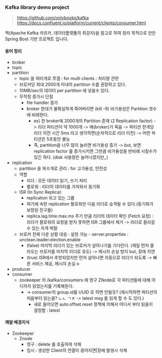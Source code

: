 ### Kafka library demo project
> https://github.com/onlybooks/kafka
> https://docs.confluent.io/platform/current/clients/consumer.html

책(Apache Kafka 카프카, 데이터플랫폼의 최강자)을 참고로 하여 정리 목적으로 만든 
Spring Boot 기반 프로젝트 입니다.



#### 용어 정리
* broker
* topic
* partition
  * topic 을 여러개로 쪼갬 : for multi clients : 처리량 관련
  * 브로커당 최대 2000개 이내의 partition 수를 권장하고 있다.
  * 10MB/sec의 데이터 per partition 에 넣을수 있다. 
  * 무작정 증가시 단점
    * file handler 증가
    * broker 한대가 불확실하게 죽어버리면 (kill -9) 비가용성은 Partition 갯수에 비례한다.
      * ex) 한 broker에 2000개의 Partition 존재 (2 Replication factor) -> 리더 파티션이 약 1000개 -> 얘(broker)가 죽음 -> 파티션 한개당 리더 이전 시간 5ms 라고 생각하면(순차적으로 리더 이전) -> 어떤 파티션은 5초동안 불능 
      * 즉, partition을 너무 많이 늘리면 비가용성 증가 -> but, 보면 replication factor 를 증가시키면 그만큼 비가용성을 반비례 시킬수가 있긴 하다. (disk 사용량은 늘어나겠지만,,)
* replcation
  * partition 을 복수개로 관리 : for 고가용성, 안전성
  * 역할
    * 리더 : 모든 데이터 읽기, 쓰기 처리
    * 팔로워 : 리더의 데이터를 가져와서 동기화
  * ISR (In Sync Replica):
    * replication 되고 있는 그룹
    * 여기에 속한 replication 팔로워만 다음 리더로 승격될 수 있다.(동기화가 보장된 친구들)
    * replica.lag.time.max.ms 주기 만큼 리더의 데이터 확인 (Fetch 요청) : 리더가 팔로워의 요청을 받지 못하면 ISR 그룹에서 제거 -> 리더로 올라갈수 있는 자격 박탈
  * 브로커 전체 다운 상황 대응 : 설정 가능 - server.properties : unclean.leader.election.enable
    * (false) 마지막 리더가 있는 브로커가 살아나기를 기다린다. (제일 먼저 올라오는 브로커를 마지막 리더로 유도) -> 메시지 손실 방지 but, 장애 지연
    * (true) ISR에서 추방되었지만 먼저 살아나면 자동으로 리더가 되도록 -> 빠른 서비스 제공, 메시지 손실 o
* producer
* consumer
  * zookeeper 의 /kafka/consumers 에 영구 ZNode로 각 파티션들에 대해 어디까지 읽었는지를 기록해둔다.
    * -> consumer의 group.id를  UUID 로 하면 안될듯? (재시작하면 파티션의 처음부터 읽는꼴? ㄴㄴ ㄱㅊ -> latest msg 를 읽게 할 수 도 있다.)
      * 새로 들어오면 auto.offset.reset 정책에 의해서 어디서 부터 읽을지 결정함 : latest
    




#### 깨알 배경지식
 * Zookeeper
    * Znode
      * 영구 : delete 를 호출하여 삭제
      * 임시 : 생성한 Client의 연결이 끊어지면|장애 발생시 삭제
